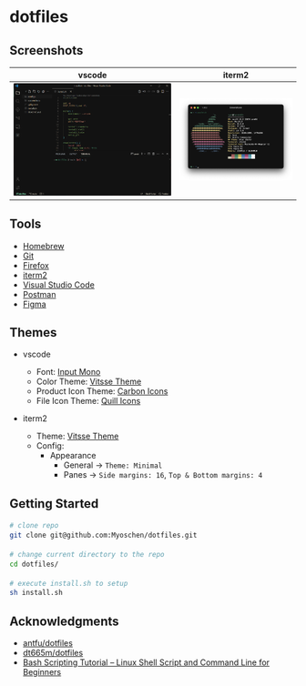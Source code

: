# dotfiles

## Screenshots

| vscode                            | iterm2                            |
| --------------------------------- | --------------------------------- |
| ![vscode](screenshots/vscode.png) | ![iterm2](screenshots/iterm2.png) |

## Tools

- [Homebrew](https://brew.sh/)
- [Git](https://git-scm.com/)
- [Firefox](https://www.mozilla.org/en-US/firefox/new/)
- [iterm2](https://iterm2.com/)
- [Visual Studio Code](https://code.visualstudio.com/)
- [Postman](https://www.postman.com/)
- [Figma](https://www.figma.com/)

## Themes

- vscode

  - Font: [Input Mono](https://input.djr.com/)
  - Color Theme: [Vitsse Theme](https://github.com/antfu/vscode-theme-vitesse)
  - Product Icon Theme: [Carbon Icons](https://github.com/antfu/vscode-icons-carbon)
  - File Icon Theme: [Quill Icons](https://github.com/cdonohue/vscode-quill-icons)

- iterm2
  - Theme: [Vitsse Theme](https://github.com/2nthony/vitesse.iterm)
  - Config:
    - Appearance
      - General -> `Theme: Minimal`
      - Panes -> `Side margins: 16`, `Top & Bottom margins: 4`

## Getting Started

```sh
# clone repo
git clone git@github.com:Myoschen/dotfiles.git

# change current directory to the repo
cd dotfiles/

# execute install.sh to setup
sh install.sh
```

## Acknowledgments

- [antfu/dotfiles](https://github.com/antfu/dotfiles)
- [dt665m/dotfiles](https://github.com/dt665m/dotfiles)
- [Bash Scripting Tutorial – Linux Shell Script and Command Line for Beginners](https://www.freecodecamp.org/news/bash-scripting-tutorial-linux-shell-script-and-command-line-for-beginners/)
